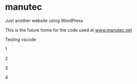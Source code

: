 # manutec
Just another website using WordPress

This is the future home for the code used at www.manutec.net

Testing vscode

1

2

3

4
